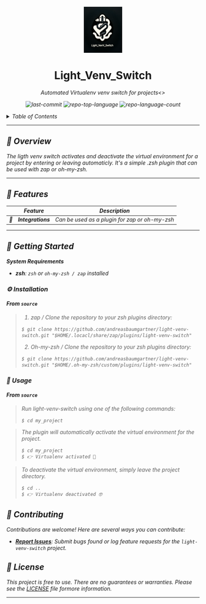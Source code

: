 <p align="center">
	<img src="project_img.png" width="100" height="120">
</p>
<p align="center">
    <h1 align="center">Light_Venv_Switch</h1>
</p>
<p align="center">
    <em>Automated Virtualenv venv switch for projects<>
</p>
<p align="center">
	<img src="https://img.shields.io/github/last-commit/andreasbaumgartner/light-venv-switch?style=flat&logo=git&logoColor=white&color=0080ff" alt="last-commit">
	<img src="https://img.shields.io/github/languages/top/andreasbaumgartner/light-venv-switch?style=flat&color=0080ff" alt="repo-top-language">
	<img src="https://img.shields.io/github/languages/count/andreasbaumgartner/light-venv-switch?style=flat&color=0080ff" alt="repo-language-count">
<p>

<!-- TABLE OF CONTENTS -->
<details>
  <summary>Table of Contents</summary>

- [📍 Overview](#-overview)
- [🧩 Features](#-features)
- [🚀 Getting Started](#-getting-started)
  - [⚙️ Installation](#️-installation)
  - [🤖 Usage](#-usage)
- [🛠 Project Roadmap](#-project-roadmap)
- [🤝 Contributing](#-contributing)
- [📄 License](#-license)
</details>
<hr>

## 📍 Overview

The ligth venv switch activates and deactivate the virtual environment for a project by entering or leaving automaticly. It's a simple .zsh plugin that can be used with zap or oh-my-zsh.

---

## 🧩 Features

|    |   Feature         | Description |
|----|-------------------|---------------------------------------------------------------|
| 🔌 | **Integrations**  | Can be used as a plugin for zap or oh-my-zsh |

---

## 🚀 Getting Started

**System Requirements**

* **zsh**: `zsh` or `oh-my-zsh / zap` installed

### ⚙️ Installation

<h4>From <code>source</code></h4>

> 1. zap / Clone the repository to your zsh plugins directory:
>
> ```console 
> $ git clone https://github.com/andreasbaumgartner/light-venv-switch.git "$HOME/.locacl/share/zap/plugins/light-venv-switch"
> ```
>
> 2. Oh-my-zsh / Clone the repository to your zsh plugins directory:
> ```console
> $ git clone https://github.com/andreasbaumgartner/light-venv-switch.git "$HOME/.oh-my-zsh/custom/plugins/light-venv-switch"
> ```

### 🤖 Usage

<h4>From <code>source</code></h4>

> Run light-venv-switch using one of the following commands:
> ```console
> $ cd my_project
> ```

> The plugin will automatically activate the virtual environment for the project. 
> ```console
> $ cd my_project
> $ 👉 Virtualenv activated 🚀
> ```

> To deactivate the virtual environment, simply leave the project directory.
>```console
> $ cd ..
> $ 👉 Virtualenv deactivated 🤓
> ```

## 🤝 Contributing

Contributions are welcome! Here are several ways you can contribute:

- **[Report Issues](https://github.com/andreasbaumgartner/light-venv-switch/issues)**: Submit bugs found or log feature requests for the `light-venv-switch` project.

## 📄 License

This project is free to use. There are no guarantees or warranties. Please see the [LICENSE](LICENSE) file formore information. 

---

